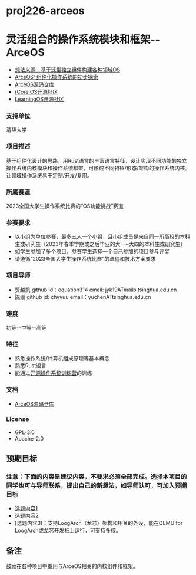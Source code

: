 # proj226-arceos
# 灵活组合的操作系统模块和框架--ArceOS
- [想法来源：基于泛型独立组件构建各种领域OS](https://github.com/chyyuu/thoughts/blob/main/tangram-oskits.md)
- [ArceOS: 组件化操作系统的初步探索](https://learningos.github.io/os-lectures/oslabs/biglabs.html#2)
- [ArceOS源码仓库](https://github.com/rcore-os/arceos)
- [rCore OS开源社区](https://github.com/rcore-os/)
- [LearningOS开源社区](https://github.com/learningos)

### 支持单位 
清华大学

### 项目描述
基于组件化设计的思路，用Rust语言的丰富语言特征，设计实现不同功能的独立操作系统内核模块和操作系统框架，可形成不同特征/形态/架构的操作系统内核。让领域操作系统易于定制/开发/复用。

### 所属赛道
2023全国大学生操作系统比赛的“OS功能挑战”赛道

### 参赛要求

- 以小组为单位参赛，最多三人一个小组，且小组成员是来自同一所高校的本科生或研究生（2023年春季学期或之后毕业的大一~大四的本科生或研究生）
- 如学生参加了多个项目，参赛学生选择一个自己参加的项目参与评奖
- 请遵循“2023全国大学生操作系统比赛”的章程和技术方案要求

### 项目导师

- 贾越凯 github id：equation314 email: jyk19ATmails.tsinghua.edu.cn
- 陈渝 github id: chyyuu   email：yuchenATtsinghua.edu.cn


### 难度

初等--中等--高等

### 特征

- 熟悉操作系统/计算机组成原理等基本概念
- 熟悉Rust语言
- 能通过[开源操作系统训练营](https://github.com/learningos)的训练



### 文档

- [ArceOS源码仓库](https://github.com/rcore-os/arceos)

### License

- GPL-3.0 
- Apache-2.0



## 预期目标

### 注意：下面的内容是建议内容，不要求必须全部完成。选择本项目的同学也可与导师联系，提出自己的新想法，如导师认可，可加入预期目标

- [选题内容1](https://learningos.github.io/os-lectures/oslabs/biglabs.html#15)
- [选题内容2](https://learningos.github.io/os-lectures/oslabs/biglabs.html#16)
- [选题内容3]：支持LoogArch（龙芯）架构和相关的外设，能在QEMU for LoogArch或龙芯开发板上运行，可支持多核。

## 备注

鼓励在各种项目中重用与ArceOS相关的内核组件和框架。
